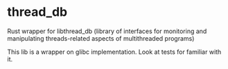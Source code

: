 # thread_db

Rust wrapper for libthread_db (library of interfaces for monitoring and manipulating threads-related aspects of multithreaded programs)

This lib is a wrapper on glibc implementation. Look at tests for familiar with it.